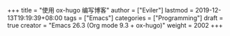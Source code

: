 +++
title = "使用 ox-hugo 编写博客"
author = ["Eviler"]
lastmod = 2019-12-13T19:19:39+08:00
tags = ["Emacs"]
categories = ["Programming"]
draft = true
creator = "Emacs 26.3 (Org mode 9.3 + ox-hugo)"
weight = 2002
+++
